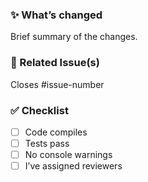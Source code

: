 ### ✨ What’s changed
Brief summary of the changes.

### 🔗 Related Issue(s)
Closes #issue-number

### ✅ Checklist
- [ ] Code compiles
- [ ] Tests pass
- [ ] No console warnings
- [ ] I’ve assigned reviewers
